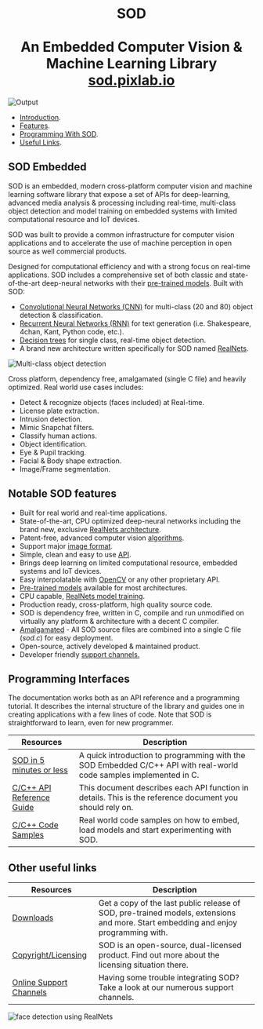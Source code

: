 <h1 align="center">SOD<br/><br/>An Embedded Computer Vision & Machine Learning Library<br/><a href="https://sod.pixlab.io">sod.pixlab.io</a></h1>

![Output](https://i.imgur.com/YIbb8wr.jpg)

* [Introduction](#sod-embedded).
* [Features](#notable-sod-features).
* [Programming With SOD](#programming-interfaces).
* [Useful Links](#other-useful-links).

## SOD Embedded
SOD is an embedded, modern cross-platform computer vision and machine learning software library that expose a set of APIs for deep-learning, advanced media analysis & processing including real-time, multi-class object detection and model training on embedded systems with limited computational resource and IoT devices.

SOD was built to provide a common infrastructure for computer vision applications and to accelerate the use of machine perception in open source as well commercial products.

Designed for computational efficiency and with a strong focus on real-time applications. SOD includes a comprehensive set of both classic and state-of-the-art deep-neural networks with their <a href="https://pixlab.io/downloads">pre-trained models</a>. Built with SOD:
* <a href="https://sod.pixlab.io/intro.html#cnn">Convolutional Neural Networks (CNN)</a> for multi-class (20 and 80) object detection & classification.
* <a href="https://sod.pixlab.io/api.html#cnn">Recurrent Neural Networks (RNN)</a> for text generation (i.e. Shakespeare, 4chan, Kant, Python code, etc.).
* <a href="https://sod.pixlab.io/samples.html">Decision trees</a> for single class, real-time object detection.
* A brand new architecture written specifically for SOD named <a href="https://sod.pixlab.io/intro.html#realnets">RealNets</a>.

![Multi-class object detection](https://i.imgur.com/Mq98uTv.png) 

Cross platform, dependency free, amalgamated (single C file) and heavily optimized. Real world use cases includes:
* Detect & recognize objects (faces included) at Real-time.
* License plate extraction.
* Intrusion detection.
* Mimic Snapchat filters.
* Classify human actions.
* Object identification.
* Eye & Pupil tracking.
* Facial & Body shape extraction.
* Image/Frame segmentation.

## Notable SOD features

* Built for real world and real-time applications.
* State-of-the-art, CPU optimized deep-neural networks including the brand new, exclusive <a href="https://sod.pixlab.io/intro.html#realnets">RealNets architecture</a>.
* Patent-free, advanced computer vision <a href="https://sod.pixlab.io/samples.html">algorithms</a>.
* Support major <a href="https://sod.pixlab.io/api.html#imgproc">image format</a>.
* Simple, clean and easy to use <a href="https://sod.pixlab.io/api.html">API</a>.
* Brings deep learning on limited computational resource, embedded systems and IoT devices.
* Easy interpolatable with <a href="https://sod.pixlab.io/api.html#cvinter">OpenCV</a> or any other proprietary API.
* <a href="https://pixlab.io/downloads">Pre-trained models</a> available for most architectures.</li>
* CPU capable, <a href="https://sod.pixlab.io/c_api/sod_realnet_train_start.html">RealNets model training</a>.
* Production ready, cross-platform, high quality source code.
* SOD is dependency free, written in C, compile and run unmodified on virtually any platform &amp; architecture with a decent C compiler.
* <a href="https://pixlab.io/downloads">Amalgamated</a> - All SOD source files are combined into a single C file (*sod.c*) for easy deployment.
* Open-source, actively developed & maintained product.
* Developer friendly <a href="https://sod.pixlab.io/support.html">support channels.</a>

## Programming Interfaces

The documentation works both as an API reference and a programming tutorial. It describes the internal structure of the library and guides one in creating applications with a few lines of code. Note that SOD is straightforward to learn, even for new programmer.

 Resources |  Description
------------ | -------------
<a href="https://sod.pixlab.io/intro.html">SOD in 5 minutes or less</a> | A quick introduction to programming with the SOD Embedded C/C++ API with real-world code samples implemented in C.
<a href="https://sod.pixlab.io/api.html">C/C++ API Reference Guide</a> | This document describes each API function in details. This is the reference document you should rely on.
<a href="https://sod.pixlab.io/samples.html">C/C++ Code Samples</a> | Real world code samples on how to embed, load models and start experimenting with SOD.

## Other useful links

 Resources |  Description
------------ | -------------
<a href="https://pixlab.io/downloads">Downloads</a> | Get a copy of the last public release of SOD, pre-trained models, extensions and more. Start embedding and enjoy programming with.
<a href="https://pixlab.io/sod">Copyright/Licensing</a> | SOD is an open-source, dual-licensed product. Find out more about the licensing situation there.
<a href="https://sod.pixlab.io/support.html">Online Support Channels</a> | Having some trouble integrating SOD? Take a look at our numerous support channels.

![face detection using RealNets](https://i.imgur.com/ZLno8Lz.jpg)
